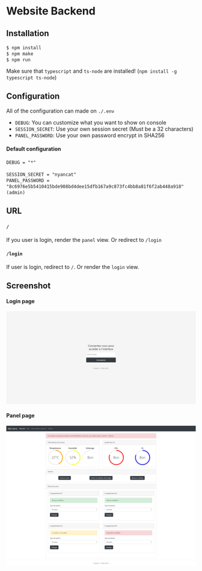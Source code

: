 # Website Backend

## Installation

```
$ npm install
$ npm make
$ npm run
```

Make sure that `typescript` and `ts-node` are installed! (`npm install -g typescript ts-node`)

## Configuration

All of the configuration can made on `./.env`

- `DEBUG`: You can customize what you want to show on console
- `SESSION_SECRET`: Use your own session secret (Must be a 32 characters)
- `PANEL_PASSWORD`: Use your own password encrypt in SHA256

#### Default configuration

```
DEBUG = "*"

SESSION_SECRET = "nyancat"
PANEL_PASSWORD = "8c6976e5b5410415bde908bd4dee15dfb167a9c873fc4bb8a81f6f2ab448a918" (admin)
```

## URL

#### `/`

If you user is login, render the `panel` view.
Or redirect to `/login`

#### `/login`

If user is login, redirect to `/`.
Or render the `login` view.

## Screenshot

#### Login page
![Login page](./../screenshots/login.png)

#### Panel page
![Login page](./../screenshots/panel_v1.png)
